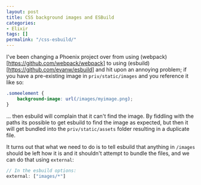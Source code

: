```yaml
---
layout: post
title: CSS background images and ESBuild
categories:
- Elixir
tags: []
permalink: "/css-esbuild/"
---
```


I've been changing a Phoenix project over from using (webpack)[https://github.com/webpack/webpack] to using (esbuild)[https://github.com/evanw/esbuild] and hit upon an annoying problem; if you have a pre-existing image in `priv/static/images` and you reference it like so:

```css
.someelement {
	background-image: url(/images/myimage.png);
}
```

... then esbuild will complain that it can't find the image.  By fiddling with the paths its possible to get esbuild to find the image as expected, but then it will get bundled into the `priv/static/assets` folder resulting in a duplicate file.

It turns out that what we need to do is to tell esbuild that anything in `/images` should be left how it is and it shouldn't attempt to bundle the files, and we can do that using `external`:

```js
// In the esbuild options:
external: ["images/*"]
```